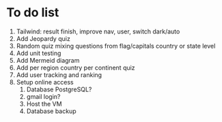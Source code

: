# To do list

1. Tailwind: result finish, improve nav, user, switch dark/auto
1. Add Jeopardy quiz
1. Random quiz mixing questions from flag/capitals country or state level
1. Add unit testing
1. Add Mermeid diagram
1. Add per region country per continent quiz
1. Add user tracking and ranking
1. Setup online access
    1. Database PostgreSQL?
    1. gmail login?
    1. Host the VM
    1. Database backup
